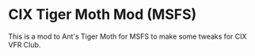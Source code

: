 # CIX Tiger Moth Mod (MSFS)

This is a mod to Ant's Tiger Moth for MSFS to make some tweaks for CIX VFR Club.